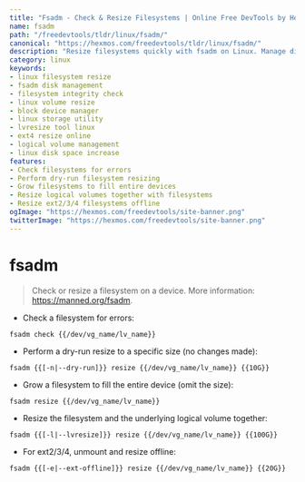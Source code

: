 ```yaml
---
title: "Fsadm - Check & Resize Filesystems | Online Free DevTools by Hexmos"
name: fsadm
path: "/freedevtools/tldr/linux/fsadm/"
canonical: "https://hexmos.com/freedevtools/tldr/linux/fsadm/"
description: "Resize filesystems quickly with fsadm on Linux. Manage disk space and check filesystem integrity using the command line. Free online tool, no registration required."
category: linux
keywords:
- linux filesystem resize
- fsadm disk management
- filesystem integrity check
- linux volume resize
- block device manager
- linux storage utility
- lvresize tool linux
- ext4 resize online
- logical volume management
- linux disk space increase
features:
- Check filesystems for errors
- Perform dry-run filesystem resizing
- Grow filesystems to fill entire devices
- Resize logical volumes together with filesystems
- Resize ext2/3/4 filesystems offline
ogImage: "https://hexmos.com/freedevtools/site-banner.png"
twitterImage: "https://hexmos.com/freedevtools/site-banner.png"
---
```


# fsadm

> Check or resize a filesystem on a device.
> More information: <https://manned.org/fsadm>.

- Check a filesystem for errors:

`fsadm check {{/dev/vg_name/lv_name}}`

- Perform a dry-run resize to a specific size (no changes made):

`fsadm {{[-n|--dry-run]}} resize {{/dev/vg_name/lv_name}} {{10G}}`

- Grow a filesystem to fill the entire device (omit the size):

`fsadm resize {{/dev/vg_name/lv_name}}`

- Resize the filesystem and the underlying logical volume together:

`fsadm {{[-l|--lvresize]}} resize {{/dev/vg_name/lv_name}} {{100G}}`

- For ext2/3/4, unmount and resize offline:

`fsadm {{[-e|--ext-offline]}} resize {{/dev/vg_name/lv_name}} {{20G}}`
